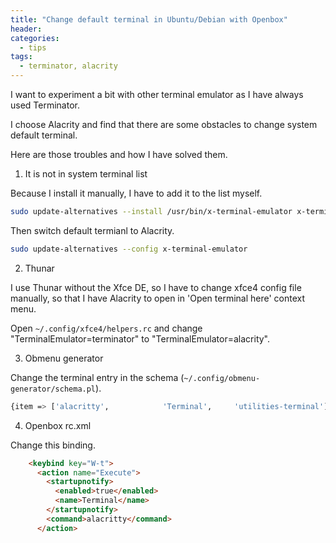 ```yaml
---
title: "Change default terminal in Ubuntu/Debian with Openbox"
header:
categories:
  - tips
tags:
  - terminator, alacrity
---
```


I want to experiment a bit with other terminal emulator as I have always used Terminator.

I choose Alacrity and find that there are some obstacles to change system default terminal.

Here are those troubles and how I have solved them.

1. It is not in system terminal list

Because I install it manually, I have to add it to the list myself.

```sh
sudo update-alternatives --install /usr/bin/x-terminal-emulator x-terminal-emulator /usr/bin/alacritty 50
``` 

Then switch default termianl to Alacrity.

```sh
sudo update-alternatives --config x-terminal-emulator
```

2. Thunar

I use Thunar without the Xfce DE, so I have to change xfce4 config file manually, so that I have Alacrity to open in 'Open terminal here' context menu.

Open `~/.config/xfce4/helpers.rc` and change "TerminalEmulator=terminator" to "TerminalEmulator=alacrity".

3. Obmenu generator

Change the terminal entry in the schema (`~/.config/obmenu-generator/schema.pl`).

```sh
{item => ['alacritty',            'Terminal',     'utilities-terminal']},
```

4. Openbox rc.xml

Change this binding.

```html
    <keybind key="W-t">
      <action name="Execute">
        <startupnotify>
          <enabled>true</enabled>
          <name>Terminal</name>
        </startupnotify>
        <command>alacritty</command>
      </action>
```
